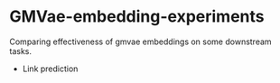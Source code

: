 # GMVae-embedding-experiments
Comparing effectiveness of gmvae embeddings on some downstream tasks. 

- Link prediction 
